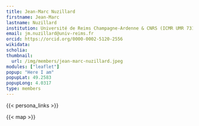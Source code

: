 ```yaml
---
title: Jean‑Marc Nuzillard
firstname: Jean‑Marc
lastname: Nuzillard
institution: Université de Reims Champagne-Ardenne & CNRS (ICMR UMR 7312)
email: jm.nuzillard@univ‑reims.fr
orcid: https://orcid.org/0000-0002-5120-2556
wikidata:
scholia:
thumbnail:
  url: /img/members/jean-marc-nuzillard.jpeg
modules: ["leaflet"]
popup: "Here I am"
popupLat: 49.2583
popupLong: 4.0317
type: members
---
```


{{< persona_links >}}

{{< map >}}
